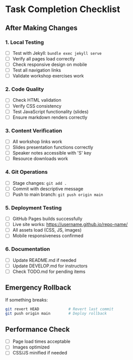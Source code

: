 # Task Completion Checklist

## After Making Changes

### 1. Local Testing
- [ ] Test with Jekyll: `bundle exec jekyll serve`
- [ ] Verify all pages load correctly
- [ ] Check responsive design on mobile
- [ ] Test all navigation links
- [ ] Validate workshop exercises work

### 2. Code Quality
- [ ] Check HTML validation
- [ ] Verify CSS consistency
- [ ] Test JavaScript functionality (slides)
- [ ] Ensure markdown renders correctly

### 3. Content Verification
- [ ] All workshop links work
- [ ] Slides presentation functions correctly
- [ ] Speaker notes accessible with 'S' key
- [ ] Resource downloads work

### 4. Git Operations
- [ ] Stage changes: `git add .`
- [ ] Commit with descriptive message
- [ ] Push to main branch: `git push origin main`

### 5. Deployment Testing
- [ ] GitHub Pages builds successfully
- [ ] Live site works: https://username.github.io/repo-name/
- [ ] All assets load (CSS, JS, images)
- [ ] Mobile responsiveness confirmed

### 6. Documentation
- [ ] Update README.md if needed
- [ ] Update DEVELOP.md for instructors
- [ ] Check TODO.md for pending items

## Emergency Rollback
If something breaks:
```bash
git revert HEAD             # Revert last commit
git push origin main        # Deploy rollback
```

## Performance Check
- [ ] Page load times acceptable
- [ ] Images optimized
- [ ] CSS/JS minified if needed